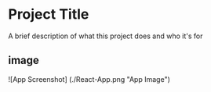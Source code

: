 
# Project Title

A brief description of what this project does and who it's for


## image

![App Screenshot] (./React-App.png "App Image") 
